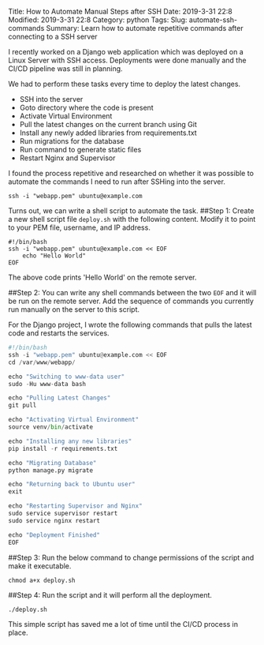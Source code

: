 Title: How to Automate Manual Steps after SSH
Date: 2019-3-31 22:8
Modified: 2019-3-31 22:8
Category: python
Tags:
Slug: automate-ssh-commands
Summary: Learn how to automate repetitive commands after connecting to a SSH server

I recently worked on a Django web application which was deployed on a Linux Server with SSH access. Deployments
were done manually and the CI/CD pipeline was still in planning.

We had to perform these tasks every time to deploy the latest changes.

- SSH into the server
- Goto directory where the code is present
- Activate Virtual Environment
- Pull the latest changes on the current branch using Git
- Install any newly added libraries from requirements.txt
- Run migrations for the database
- Run command to generate static files
- Restart Nginx and Supervisor

I found the process repetitive and researched on whether it was possible to automate the commands I need to run
after SSHing into the server.
```shell
ssh -i "webapp.pem" ubuntu@example.com
```

Turns out, we can write a shell script to automate the task.
##Step 1:
Create a new shell script file `deploy.sh` with the following content. Modify it to point to your PEM file, username, and IP address.
```shell
#!/bin/bash
ssh -i "webapp.pem" ubuntu@example.com << EOF
    echo "Hello World"
EOF
```

The above code prints 'Hello World' on the remote server.

##Step 2:
You can write any shell commands between the two `EOF` and it will be run on the remote server.
Add the sequence of commands you currently run manually on the server to this script.

For the Django project, I wrote the following commands that pulls the latest code and restarts the services.
```python
#!/bin/bash
ssh -i "webapp.pem" ubuntu@example.com << EOF
cd /var/www/webapp/

echo "Switching to www-data user"
sudo -Hu www-data bash

echo "Pulling Latest Changes"
git pull

echo "Activating Virtual Environment"
source venv/bin/activate

echo "Installing any new libraries"
pip install -r requirements.txt

echo "Migrating Database"
python manage.py migrate

echo "Returning back to Ubuntu user"
exit

echo "Restarting Supervisor and Nginx"
sudo service supervisor restart
sudo service nginx restart

echo "Deployment Finished"
EOF
```

##Step 3:
Run the below command to change permissions of the script and make it executable.
```shell
chmod a+x deploy.sh
```

##Step 4:
Run the script and it will perform all the deployment.
```shell
./deploy.sh
```

This simple script has saved me a lot of time until the CI/CD process in place.